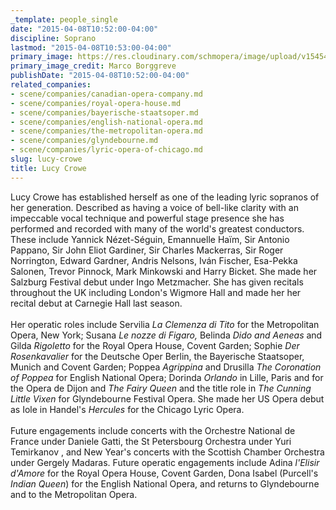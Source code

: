 ```yaml
---
_template: people_single
date: "2015-04-08T10:52:00-04:00"
discipline: Soprano
lastmod: "2015-04-08T10:53:00-04:00"
primary_image: https://res.cloudinary.com/schmopera/image/upload/v1545409169/media/webhook-uploads/1428504796103/Lucy_Crowe_%25C2%25A9_Marco_Borggreve.jpg.jpg
primary_image_credit: Marco Borggreve
publishDate: "2015-04-08T10:52:00-04:00"
related_companies:
- scene/companies/canadian-opera-company.md
- scene/companies/royal-opera-house.md
- scene/companies/bayerische-staatsoper.md
- scene/companies/english-national-opera.md
- scene/companies/the-metropolitan-opera.md
- scene/companies/glyndebourne.md
- scene/companies/lyric-opera-of-chicago.md
slug: lucy-crowe
title: Lucy Crowe
---
```


<p>
	Lucy Crowe has established herself as one of the leading lyric sopranos of her generation. Described as having a voice of bell-like clarity with an impeccable vocal technique and powerful stage presence she has performed and recorded with many of the world's greatest conductors. These include Yannick Nézet-Séguin, Emannuelle Haïm, Sir Antonio Pappano, Sir John Eliot Gardiner, Sir Charles Mackerras, Sir Roger Norrington, Edward Gardner, Andris Nelsons, Iván Fischer, Esa-Pekka Salonen, Trevor Pinnock, Mark Minkowski and Harry Bicket. She made her Salzburg Festival debut under Ingo Metzmacher. She has given recitals throughout the UK including London's Wigmore Hall and made her her recital debut at Carnegie Hall last season.<br>
	<br>
	Her operatic roles include Servilia <em>La Clemenza di Tito</em> for the Metropolitan Opera, New York; Susana <em>Le nozze di Figaro,</em> Belinda <em>Dido and Aeneas</em> and Gilda <em>Rigoletto</em> for the Royal Opera House, Covent Garden; Sophie <em>Der Rosenkavalier</em> for the Deutsche Oper Berlin, the Bayerische Staatsoper, Munich and Covent Garden; Poppea <em>Agrippina</em> and Drusilla <em>The Coronation of Poppea</em> for English National Opera; Dorinda <em>Orlando</em> in Lille, Paris and for the Opera de Dijon and <em>The Fairy Queen</em> and the title role in <em>The Cunning Little Vixen</em> for Glyndebourne Festival Opera. She made her US Opera debut as Iole in Handel's <em>Hercules</em> for the Chicago Lyric Opera.<br>
	<br>
	Future engagements include concerts with the Orchestre National de France under Daniele Gatti, the St Petersbourg Orchestra under Yuri Temirkanov , and New Year's concerts with the Scottish Chamber Orchestra under Gergely Madaras. Future operatic engagements include Adina <em>l'Elisir d'Amore</em> for the Royal Opera House, Covent Garden, Dona Isabel (Purcell's <em>Indian Queen</em>) for the English National Opera, and returns to Glyndebourne and to the Metropolitan Opera.
</p>
